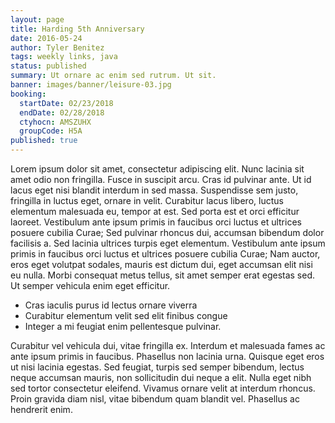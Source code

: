 ```yaml
---
layout: page
title: Harding 5th Anniversary
date: 2016-05-24
author: Tyler Benitez
tags: weekly links, java
status: published
summary: Ut ornare ac enim sed rutrum. Ut sit.
banner: images/banner/leisure-03.jpg
booking:
  startDate: 02/23/2018
  endDate: 02/28/2018
  ctyhocn: AMSZUHX
  groupCode: H5A
published: true
---
```

Lorem ipsum dolor sit amet, consectetur adipiscing elit. Nunc lacinia sit amet odio non fringilla. Fusce in suscipit arcu. Cras id pulvinar ante. Ut id lacus eget nisi blandit interdum in sed massa. Suspendisse sem justo, fringilla in luctus eget, ornare in velit. Curabitur lacus libero, luctus elementum malesuada eu, tempor at est. Sed porta est et orci efficitur laoreet. Vestibulum ante ipsum primis in faucibus orci luctus et ultrices posuere cubilia Curae; Sed pulvinar rhoncus dui, accumsan bibendum dolor facilisis a. Sed lacinia ultrices turpis eget elementum. Vestibulum ante ipsum primis in faucibus orci luctus et ultrices posuere cubilia Curae; Nam auctor, eros eget volutpat sodales, mauris est dictum dui, eget accumsan elit nisi eu nulla. Morbi consequat metus tellus, sit amet semper erat egestas sed. Ut semper vehicula enim eget efficitur.

* Cras iaculis purus id lectus ornare viverra
* Curabitur elementum velit sed elit finibus congue
* Integer a mi feugiat enim pellentesque pulvinar.

Curabitur vel vehicula dui, vitae fringilla ex. Interdum et malesuada fames ac ante ipsum primis in faucibus. Phasellus non lacinia urna. Quisque eget eros ut nisi lacinia egestas. Sed feugiat, turpis sed semper bibendum, lectus neque accumsan mauris, non sollicitudin dui neque a elit. Nulla eget nibh sed tortor consectetur eleifend. Vivamus ornare velit at interdum rhoncus. Proin gravida diam nisl, vitae bibendum quam blandit vel. Phasellus ac hendrerit enim.
